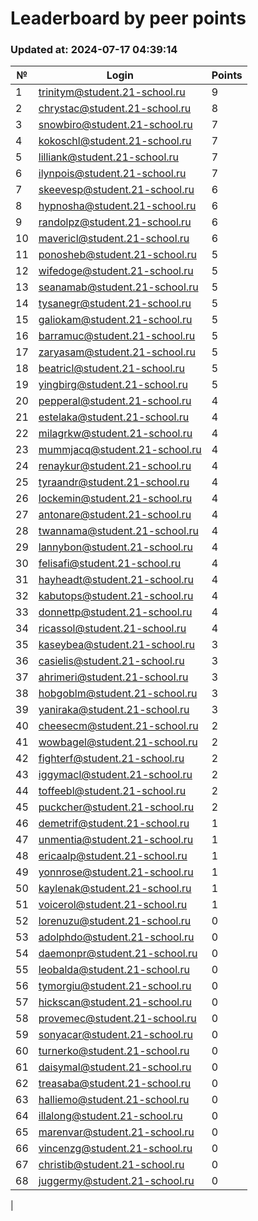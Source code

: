 # Leaderboard by peer points

### Updated at: 2024-07-17 04:39:14

| № | Login | Points |
|---|-------|--------|
|1|trinitym@student.21-school.ru|9|
|2|chrystac@student.21-school.ru|8|
|3|snowbiro@student.21-school.ru|7|
|4|kokoschl@student.21-school.ru|7|
|5|lilliank@student.21-school.ru|7|
|6|ilynpois@student.21-school.ru|7|
|7|skeevesp@student.21-school.ru|6|
|8|hypnosha@student.21-school.ru|6|
|9|randolpz@student.21-school.ru|6|
|10|mavericl@student.21-school.ru|6|
|11|ponosheb@student.21-school.ru|5|
|12|wifedoge@student.21-school.ru|5|
|13|seanamab@student.21-school.ru|5|
|14|tysanegr@student.21-school.ru|5|
|15|galiokam@student.21-school.ru|5|
|16|barramuc@student.21-school.ru|5|
|17|zaryasam@student.21-school.ru|5|
|18|beatricl@student.21-school.ru|5|
|19|yingbirg@student.21-school.ru|5|
|20|pepperal@student.21-school.ru|4|
|21|estelaka@student.21-school.ru|4|
|22|milagrkw@student.21-school.ru|4|
|23|mummjacq@student.21-school.ru|4|
|24|renaykur@student.21-school.ru|4|
|25|tyraandr@student.21-school.ru|4|
|26|lockemin@student.21-school.ru|4|
|27|antonare@student.21-school.ru|4|
|28|twannama@student.21-school.ru|4|
|29|lannybon@student.21-school.ru|4|
|30|felisafi@student.21-school.ru|4|
|31|hayheadt@student.21-school.ru|4|
|32|kabutops@student.21-school.ru|4|
|33|donnettp@student.21-school.ru|4|
|34|ricassol@student.21-school.ru|4|
|35|kaseybea@student.21-school.ru|3|
|36|casielis@student.21-school.ru|3|
|37|ahrimeri@student.21-school.ru|3|
|38|hobgoblm@student.21-school.ru|3|
|39|yaniraka@student.21-school.ru|3|
|40|cheesecm@student.21-school.ru|2|
|41|wowbagel@student.21-school.ru|2|
|42|fighterf@student.21-school.ru|2|
|43|iggymacl@student.21-school.ru|2|
|44|toffeebl@student.21-school.ru|2|
|45|puckcher@student.21-school.ru|2|
|46|demetrif@student.21-school.ru|1|
|47|unmentia@student.21-school.ru|1|
|48|ericaalp@student.21-school.ru|1|
|49|yonnrose@student.21-school.ru|1|
|50|kaylenak@student.21-school.ru|1|
|51|voicerol@student.21-school.ru|1|
|52|lorenuzu@student.21-school.ru|0|
|53|adolphdo@student.21-school.ru|0|
|54|daemonpr@student.21-school.ru|0|
|55|leobalda@student.21-school.ru|0|
|56|tymorgiu@student.21-school.ru|0|
|57|hickscan@student.21-school.ru|0|
|58|provemec@student.21-school.ru|0|
|59|sonyacar@student.21-school.ru|0|
|60|turnerko@student.21-school.ru|0|
|61|daisymal@student.21-school.ru|0|
|62|treasaba@student.21-school.ru|0|
|63|halliemo@student.21-school.ru|0|
|64|illalong@student.21-school.ru|0|
|65|marenvar@student.21-school.ru|0|
|66|vincenzg@student.21-school.ru|0|
|67|christib@student.21-school.ru|0|
|68|juggermy@student.21-school.ru|0|
|
